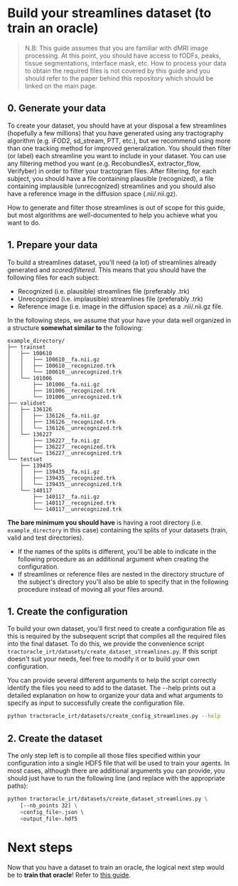 # Build your streamlines dataset (to train an oracle)

> N.B: This guide assumes that you are familiar with dMRI image processing. At this point,
> you should have access to fODFs, peaks, tissue segmentations, interface mask, etc.
> How to process your data to obtain the required files is not covered by this guide
> and you should refer to the paper behind this repository which should be linked on
> the main page.

## 0. Generate your data
To create your dataset, you should have at your disposal a few streamlines (hopefully a few millions) that you have generated using any tractography algorithm (e.g. iFOD2, sd_stream, PTT, etc.), but we recommend using more than one tracking method for improved generalization. You should then filter (or label) each streamline you want to include in your dataset. You can use any filtering method you want (e.g. RecobundlesX, extractor_flow, Verifyber) in order to filter your tractogram files. After filtering, for each subject, you should have a file containing plausible (recognized), a file containing implausible (unrecognized) streamlines and you should also have a reference image in the diffusion space (.nii/.nii.gz).

How to generate and filter those streamlines is out of scope for this guide, but most algorithms are well-documented to help you achieve what you want to do.

## 1. Prepare your data

To build a streamlines dataset, you'll need (a lot) of streamlines already generated and *scored/filtered*.
This means that you should have the following files for each subject:
- Recognized (i.e. plausible) streamlines file (preferably .trk)
- Unrecognized (i.e. implausible) streamlines file (preferably .trk)
- Reference image (i.e. image in the diffusion space) as a .nii/.nii.gz file.

In the following steps, we assume that your have your data well organized
in a structure **somewhat similar to** the following:
```
example_directory/
├── trainset
│   ├── 100610
│   │   ├── 100610__fa.nii.gz
│   │   ├── 100610__recognized.trk
│   │   └── 100610__unrecognized.trk
│   └── 101006
│       ├── 101006__fa.nii.gz
│       ├── 101006__recognized.trk
│       └── 101006__unrecognized.trk
├── validset
│   ├── 136126
│   │   ├── 136126__fa.nii.gz
│   │   ├── 136126__recognized.trk
│   │   └── 136126__unrecognized.trk
│   └── 136227
│       ├── 136227__fa.nii.gz
│       ├── 136227__recognized.trk
│       └── 136227__unrecognized.trk
└── testset
    ├── 139435
    │   ├── 139435__fa.nii.gz
    │   ├── 139435__recognized.trk
    │   └── 139435__unrecognized.trk
    └── 140117
        ├── 140117__fa.nii.gz
        ├── 140117__recognized.trk
        └── 140117__unrecognized.trk
```
**The bare minimum you should have** is having a root directory (i.e. `example_directory` in this case)
containing the splits of your datasets (train, valid and test directories).

- If the names of the splits is different, you'll be able to indicate in the following
procedure as an additional argument when creating the configuration.
- If streamlines or reference files are nested in the directory structure of the subject's directory
you'll also be able to specify that in the following procedure instead of moving all your files around.

## 1. Create the configuration

To build your own dataset, you'll first need to create a configuration file
as this is required by the subsequent script that compiles all the required
files into the final dataset. To do this, we provide the convenience script
`tractoracle_irt/datasets/create_dataset_streamlines.py`. If this script
doesn't suit your needs, feel free to modify it or to build your own configuration.

You can provide several different arguments to help the script correctly identify
the files you need to add to the dataset. The --help prints out a detailed explanation
on how to organize your data and what arguments to specify as input to successfully
create the configuration file.

``` bash
python tractoracle_irt/datasets/create_config_streamlines.py --help
```
## 2. Create the dataset
The only step left is to compile all those files specified within your configuration
into a single HDF5 file that will be used to train your agents. In most cases, although
there are additional arguments you can provide, you should just have to run the following
line (and replace with the appropriate paths):
``` bash
python tractoracle_irt/datasets/create_dataset_streamlines.py \
    [--nb_points 32] \  
    <config_file>.json \  
    <output_file>.hdf5
```

# Next steps
Now that you have a dataset to train an oracle, the logical next step would be to **train that oracle**! Refer to [this guide](./train_oracle.md).
